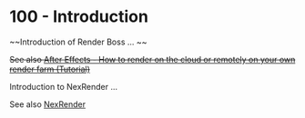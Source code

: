 # 100 - Introduction

~~Introduction of Render Boss ... ~~

~~See also [After Effects - How to render on the cloud or remotely on your own render farm (Tutorial)](https://www.youtube.com/watch?v=tA_oHbvAnYs)~~

Introduction to NexRender ...

See also [NexRender]()